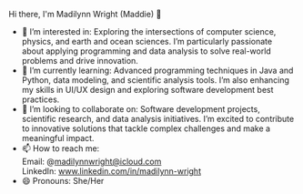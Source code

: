 Hi there, I'm Madilynn Wright (Maddie) 👋
- 👀 I’m interested in:
Exploring the intersections of computer science, physics, and earth and ocean sciences. I’m particularly passionate about applying programming and data analysis to solve real-world problems and drive innovation.
- 🌱 I’m currently learning:
Advanced programming techniques in Java and Python, data modeling, and scientific analysis tools. I’m also enhancing my skills in UI/UX design and exploring software development best practices.
- 💞️ I’m looking to collaborate on:
Software development projects, scientific research, and data analysis initiatives. I’m excited to contribute to innovative solutions that tackle complex challenges and make a meaningful impact.
- 📫 How to reach me:\
Email: @madilynnwright@icloud.com \
LinkedIn: www.linkedin.com/in/madilynn-wright
- 😄 Pronouns:
She/Her
